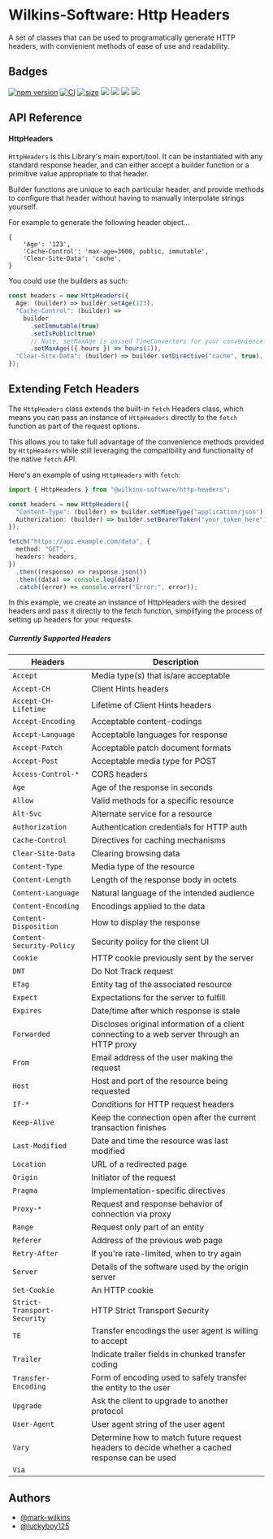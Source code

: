 # Wilkins-Software: Http Headers

A set of classes that can be used to programatically generate HTTP headers, with convienient methods of ease of use and readability.

## Badges

[![npm version](https://badge.fury.io/js/@wilkins-software%2Fhttp-headers.svg)](https://badge.fury.io/js/@wilkins-software%2Fhttp-headers) [![CI](https://github.com/Wilkins-Software/http-headers/actions/workflows/main.yml/badge.svg)](https://github.com/Wilkins-Software/http-headers/actions/workflows/main.yml) [![size](https://github.com/Wilkins-Software/http-headers/actions/workflows/size.yml/badge.svg)](https://github.com/Wilkins-Software/http-headers/actions/workflows/size.yml) ![](https://img.shields.io/github/issues/Wilkins-Software/http-headers) ![](https://img.shields.io/github/forks/Wilkins-Software/http-headers) ![](https://img.shields.io/github/stars/Wilkins-Software/http-headers) ![](https://img.shields.io/github/license/Wilkins-Software/http-headers)

## API Reference

#### HttpHeaders

`HttpHeaders` is this Library's main export/tool. It can be instantiated with any standard response header, and can either accept a builder function or a primitive value appropriate to that header.

Builder functions are unique to each particular header, and provide methods to configure that header without having to manually interpolate strings yourself.

For example to generate the following header object...

```
{
    'Age': '123',
    'Cache-Control': 'max-age=3600, public, immutable',
    'Clear-Site-Data': 'cache',
}
```

You could use the builders as such:

```typescript
const headers = new HttpHeaders({
  Age: (builder) => builder.setAge(123),
  "Cache-Control": (builder) =>
    builder
      .setImmutable(true)
      .setIsPublic(true)
      // Note, setMaxAge is passed TimeConverters for your convenience
      .setMaxAge(({ hours }) => hours(1)),
  "Clear-Site-Data": (builder) => builder.setDirective("cache", true),
});
```

## Extending Fetch Headers

The `HttpHeaders` class extends the built-in `fetch` Headers class, which means you can pass an instance of `HttpHeaders` directly to the `fetch` function as part of the request options.

This allows you to take full advantage of the convenience methods provided by `HttpHeaders` while still leveraging the compatibility and functionality of the native `fetch` API.

Here's an example of using `HttpHeaders` with `fetch`:

```typescript
import { HttpHeaders } from "@wilkins-software/http-headers";

const headers = new HttpHeaders({
  "Content-Type": (builder) => builder.setMimeType("application/json"),
  Authorization: (builder) => builder.setBearerToken("your_token_here"),
});

fetch("https://api.example.com/data", {
  method: "GET",
  headers: headers,
})
  .then((response) => response.json())
  .then((data) => console.log(data))
  .catch((error) => console.error("Error:", error));
```

In this example, we create an instance of HttpHeaders with the desired headers and pass it directly to the fetch function, simplifying the process of setting up headers for your requests.

##### Currently Supported Headers

| Headers                     | Description                                                                                   |
| --------------------------- | --------------------------------------------------------------------------------------------- |
| `Accept`                    | Media type(s) that is/are acceptable                                                          |
| `Accept-CH`                 | Client Hints headers                                                                          |
| `Accept-CH-Lifetime`        | Lifetime of Client Hints headers                                                              |
| `Accept-Encoding`           | Acceptable content-codings                                                                    |
| `Accept-Language`           | Acceptable languages for response                                                             |
| `Accept-Patch`              | Acceptable patch document formats                                                             |
| `Accept-Post`               | Acceptable media type for POST                                                                |
| `Access-Control-*`          | CORS headers                                                                                  |
| `Age`                       | Age of the response in seconds                                                                |
| `Allow`                     | Valid methods for a specific resource                                                         |
| `Alt-Svc`                   | Alternate service for a resource                                                              |
| `Authorization`             | Authentication credentials for HTTP auth                                                      |
| `Cache-Control`             | Directives for caching mechanisms                                                             |
| `Clear-Site-Data`           | Clearing browsing data                                                                        |
| `Content-Type`              | Media type of the resource                                                                    |
| `Content-Length`            | Length of the response body in octets                                                         |
| `Content-Language`          | Natural language of the intended audience                                                     |
| `Content-Encoding`          | Encodings applied to the data                                                                 |
| `Content-Disposition`       | How to display the response                                                                   |
| `Content-Security-Policy`   | Security policy for the client UI                                                             |
| `Cookie`                    | HTTP cookie previously sent by the server                                                     |
| `DNT`                       | Do Not Track request                                                                          |
| `ETag`                      | Entity tag of the associated resource                                                         |
| `Expect`                    | Expectations for the server to fulfill                                                        |
| `Expires`                   | Date/time after which response is stale                                                       |
| `Forwarded`                 | Discloses original information of a client connecting to a web server through an HTTP proxy   |
| `From`                      | Email address of the user making the request                                                  |
| `Host`                      | Host and port of the resource being requested                                                 |
| `If-*`                      | Conditions for HTTP request headers                                                           |
| `Keep-Alive`                | Keep the connection open after the current transaction finishes                               |
| `Last-Modified`             | Date and time the resource was last modified                                                  |
| `Location`                  | URL of a redirected page                                                                      |
| `Origin`                    | Initiator of the request                                                                      |
| `Pragma`                    | Implementation-specific directives                                                            |
| `Proxy-*`                   | Request and response behavior of connection via proxy                                         |
| `Range`                     | Request only part of an entity                                                                |
| `Referer`                   | Address of the previous web page                                                              |
| `Retry-After`               | If you're rate-limited, when to try again                                                     |
| `Server`                    | Details of the software used by the origin server                                             |
| `Set-Cookie`                | An HTTP cookie                                                                                |
| `Strict-Transport-Security` | HTTP Strict Transport Security                                                                |
| `TE`                        | Transfer encodings the user agent is willing to accept                                        |
| `Trailer`                   | Indicate trailer fields in chunked transfer coding                                            |
| `Transfer-Encoding`         | Form of encoding used to safely transfer the entity to the user                               |
| `Upgrade`                   | Ask the client to upgrade to another protocol                                                 |
| `User-Agent`                | User agent string of the user agent                                                           |
| `Vary`                      | Determine how to match future request headers to decide whether a cached response can be used |
| `Via`                       |

## Authors

- [@mark-wilkins](https://github.com/mwilkins91)
- [@luckyboy125](https://github.com/luckyboy125)
